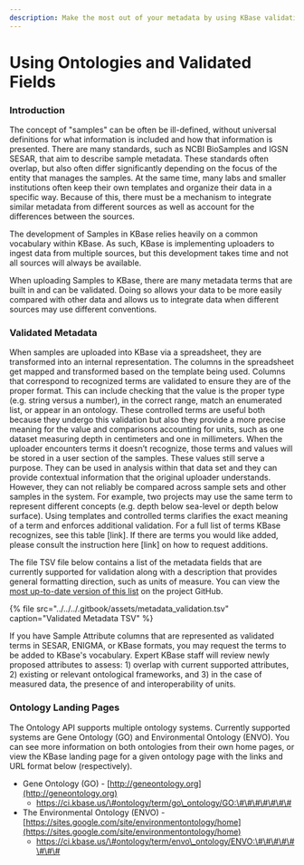```yaml
---
description: Make the most out of your metadata by using KBase validation
---
```


# Using Ontologies and Validated Fields

### Introduction

The concept of "samples" can be often be ill-defined, without universal definitions for what information is included and how that information is presented. There are many standards, such as NCBI BioSamples and IGSN SESAR, that aim to describe sample metadata. These standards often overlap, but also often differ significantly depending on the focus of the entity that manages the samples. At the same time, many labs and smaller institutions often keep their own templates and organize their data in a specific way. Because of this, there must be a mechanism to integrate similar metadata from different sources as well as account for the differences between the sources. 

The development of Samples in KBase relies heavily on a common vocabulary within KBase. As such, KBase is implementing uploaders to ingest data from multiple sources, but this development takes time and not all sources will always be available. 

When uploading Samples to KBase, there are many metadata terms that are built in and can be validated. Doing so allows your data to be more easily compared with other data and allows us to integrate data when different sources may use different conventions. 

### Validated Metadata

When samples are uploaded into KBase via a spreadsheet, they are transformed into an internal representation.  The columns in the spreadsheet get mapped and transformed based on the template being used.  Columns that correspond to recognized terms are validated to ensure they are of the proper format.  This can include checking that the value is the proper type \(e.g. string versus a number\), in the correct range, match an enumerated list, or appear in an ontology.  These controlled terms are useful both because they undergo this validation but also they provide a more precise meaning for the value and comparisons accounting for units, such as one dataset measuring depth in centimeters and one in millimeters.  When the uploader encounters terms it doesn’t recognize, those terms and values will be stored in a user section of the samples.  These values still serve a purpose.  They can be used in analysis within that data set and they can provide contextual information that the original uploader understands.  However, they can not reliably be compared across sample sets and other samples in the system. For example, two projects may use the same term to represent different concepts \(e.g. depth below sea-level or depth below surface\).  Using templates and controlled terms clarifies the exact meaning of a term and enforces additional validation. For a full list of terms KBase recognizes, see this table \[link\].  If there are terms you would like added, please consult the instruction here \[link\] on how to request additions.

The file TSV file below contains a list of the metadata fields that are currently supported for validation along with a description that provides general formatting direction, such as units of measure. You can view the[ most up-to-date version of this list](https://github.com/kbase/sample_service_validator_config/blob/master/metadata_validation.tsv) on the project GitHub. 

{% file src="../../../.gitbook/assets/metadata\_validation.tsv" caption="Validated Metadata TSV" %}

If you have Sample Attribute columns that are represented as validated terms in SESAR, ENIGMA, or KBase formats, you may request the terms to be added to KBase's vocabulary. Expert KBase staff will review newly proposed attributes to assess: 1\) overlap with current supported attributes, 2\) existing or relevant ontological frameworks, and 3\) in the case of measured data, the presence of and interoperability of units.  


### Ontology Landing Pages

The Ontology API supports multiple ontology systems. Currently supported systems are Gene Ontology \(GO\) and Environmental Ontology \(ENVO\). You can see more information on both ontologies from their own home pages, or view the KBase landing page for a given ontology page with the links and URL format below \(respectively\).

* Gene Ontology \(GO\) - [http://geneontology.org](http://geneontology.org) 
  * https://ci.kbase.us/\#ontology/term/go\_ontology/GO:\#\#\#\#\#\#\#
* The Environmental Ontology \(ENVO\) - [https://sites.google.com/site/environmentontology/home](https://sites.google.com/site/environmentontology/home)
  * https://ci.kbase.us/\#ontology/term/envo\_ontology/ENVO:\#\#\#\#\#\#\#\#





